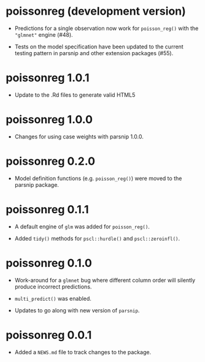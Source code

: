 # poissonreg (development version)

* Predictions for a single observation now work for `poisson_reg()` with the `"glmnet"` engine (#48).

* Tests on the model specification have been updated to the current testing pattern in parsnip and other extension packages (#55).


# poissonreg 1.0.1

* Update to the .Rd files to generate valid HTML5


# poissonreg 1.0.0

* Changes for using case weights with parsnip 1.0.0.


# poissonreg 0.2.0

* Model definition functions (e.g. `poisson_reg()`) were moved to the parsnip package.


# poissonreg 0.1.1

* A default engine of `glm` was added for `poisson_reg()`. 

* Added `tidy()` methods for `pscl::hurdle()` and `pscl::zeroinfl()`.


# poissonreg 0.1.0

* Work-around for a `glmnet` bug where different column order will silently produce incorrect predictions. 

* `multi_predict()` was enabled. 

* Updates to go along with new version of `parsnip`. 


# poissonreg 0.0.1

* Added a `NEWS.md` file to track changes to the package.
